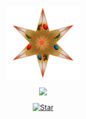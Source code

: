 


<p align="center">
  <a href="https://t.me/Ras_hmika/" target="_blank"><img align="center" src="https://raw.githubusercontent.com/SudoR2spr/SudoR2spr/main/assets/angel-op/Star.gif" alt="Star" height="150" width="150" /></a>

<p align="center">
<img src="https://github-stats-alpha.vercel.app/api?username=Rashmika3&cc=000&tc=fff&ic=fff&bc=000" align="center">
</p>
<p align="center">
  <a href="https://t.me/Ras_hmika/" target="_blank"><img align="center" src="https://github.com/Gishankrishka2/Gishankrishka2/blob/main/Gifs/daftpunktocat-guy.gif" alt="Star" height="200" width="200" /></a>
